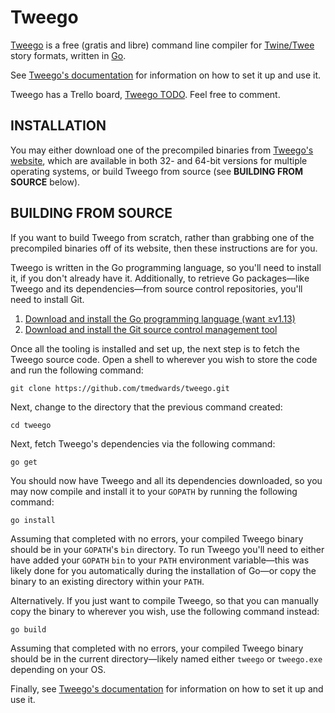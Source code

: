 # Tweego

[Tweego](http://www.motoslave.net/tweego/) is a free (gratis and libre) command line compiler for [Twine/Twee](http://twinery.org/) story formats, written in [Go](http://golang.org/).

See [Tweego's documentation](http://www.motoslave.net/tweego/docs/) for information on how to set it up and use it.

Tweego has a Trello board, [Tweego TODO](https://trello.com/b/l5xuRzFu).  Feel free to comment.

## INSTALLATION

You may either download one of the precompiled binaries from [Tweego's website](http://www.motoslave.net/tweego/), which are available in both 32- and 64-bit versions for multiple operating systems, or build Tweego from source (see **BUILDING FROM SOURCE** below).

## BUILDING FROM SOURCE

If you want to build Tweego from scratch, rather than grabbing one of the precompiled binaries off of its website, then these instructions are for you.

Tweego is written in the Go programming language, so you'll need to install it, if you don't already have it.  Additionally, to retrieve Go packages—like Tweego and its dependencies—from source control repositories, you'll need to install Git.

1. [Download and install the Go programming language (want ≥v1.13)](http://golang.org/doc/install)
2. [Download and install the Git source control management tool](https://git-scm.com/)

Once all the tooling is installed and set up, the next step is to fetch the Tweego source code.  Open a shell to wherever you wish to store the code and run the following command:

```
git clone https://github.com/tmedwards/tweego.git
```

Next, change to the directory that the previous command created:

```
cd tweego
```

Next, fetch Tweego's dependencies via the following command:

```
go get
```

You should now have Tweego and all its dependencies downloaded, so you may now compile and install it to your `GOPATH` by running the following command:

```
go install
```

Assuming that completed with no errors, your compiled Tweego binary should be in your `GOPATH`'s `bin` directory.  To run Tweego you'll need to either have added your `GOPATH` `bin` to your `PATH` environment variable—this was likely done for you automatically during the installation of Go—or copy the binary to an existing directory within your `PATH`.

Alternatively.  If you just want to compile Tweego, so that you can manually copy the binary to wherever you wish, use the following command instead:

```
go build
```

Assuming that completed with no errors, your compiled Tweego binary should be in the current directory—likely named either `tweego` or `tweego.exe` depending on your OS.

Finally, see [Tweego's documentation](http://www.motoslave.net/tweego/docs/) for information on how to set it up and use it.
